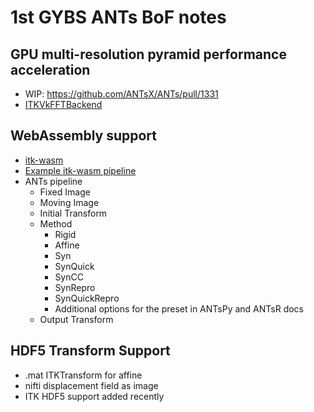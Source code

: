 # 1st GYBS ANTs BoF notes

## GPU multi-resolution pyramid performance acceleration

- WIP: https://github.com/ANTsX/ANTs/pull/1331
- [ITKVkFFTBackend](https://github.com/InsightSoftwareConsortium/ITKVkFFTBackend)

## WebAssembly support

- [itk-wasm](https://wasm.itk.org)
- [Example itk-wasm pipeline](https://github.com/Kitware/itk-vtk-viewer/blob/d613a98e2eb2fede59ddcb874938929eae8171fd/src/IO/Downsample/Downsample.cxx#L47-L180)
- ANTs pipeline
    - Fixed Image
    - Moving Image
    - Initial Transform
    - Method
        - Rigid
        - Affine
        - Syn
        - SynQuick
        - SynCC
        - SynRepro
        - SynQuickRepro
        - Additional options for the preset in ANTsPy and ANTsR docs
    - Output Transform

## HDF5 Transform Support

- .mat ITKTransform for affine
- nifti displacement field as image
- ITK HDF5 support added recently